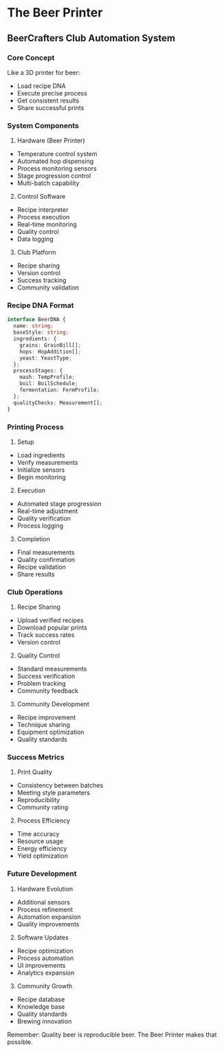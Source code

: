# The Beer Printer

## BeerCrafters Club Automation System

### Core Concept

Like a 3D printer for beer:

- Load recipe DNA
- Execute precise process
- Get consistent results
- Share successful prints

### System Components

1. Hardware (Beer Printer)

- Temperature control system
- Automated hop dispensing
- Process monitoring sensors
- Stage progression control
- Multi-batch capability

2. Control Software

- Recipe interpreter
- Process execution
- Real-time monitoring
- Quality control
- Data logging

3. Club Platform

- Recipe sharing
- Version control
- Success tracking
- Community validation

### Recipe DNA Format

```typescript
interface BeerDNA {
  name: string;
  baseStyle: string;
  ingredients: {
    grains: GrainBill[];
    hops: HopAddition[];
    yeast: YeastType;
  };
  processStages: {
    mash: TempProfile;
    boil: BoilSchedule;
    fermentation: FermProfile;
  };
  qualityChecks: Measurement[];
}
```

### Printing Process

1. Setup

- Load ingredients
- Verify measurements
- Initialize sensors
- Begin monitoring

2. Execution

- Automated stage progression
- Real-time adjustment
- Quality verification
- Process logging

3. Completion

- Final measurements
- Quality confirmation
- Recipe validation
- Share results

### Club Operations

1. Recipe Sharing

- Upload verified recipes
- Download popular prints
- Track success rates
- Version control

2. Quality Control

- Standard measurements
- Success verification
- Problem tracking
- Community feedback

3. Community Development

- Recipe improvement
- Technique sharing
- Equipment optimization
- Quality standards

### Success Metrics

1. Print Quality

- Consistency between batches
- Meeting style parameters
- Reproducibility
- Community rating

2. Process Efficiency

- Time accuracy
- Resource usage
- Energy efficiency
- Yield optimization

### Future Development

1. Hardware Evolution

- Additional sensors
- Process refinement
- Automation expansion
- Quality improvements

2. Software Updates

- Recipe optimization
- Process automation
- UI improvements
- Analytics expansion

3. Community Growth

- Recipe database
- Knowledge base
- Quality standards
- Brewing innovation

Remember: Quality beer is reproducible beer. The Beer Printer makes that possible.
